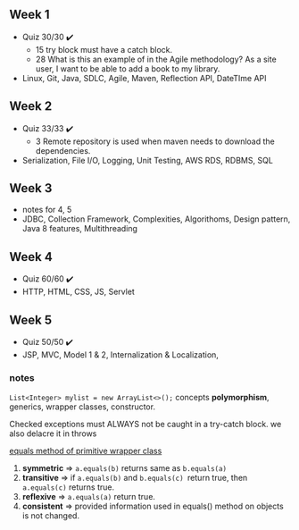 ## Week 1

- Quiz 30/30 ✔️
  - 15 try block must have a catch block.
  - 28 What is this an example of in the Agile methodology? As a site user, I want to be able to add a book to my library.
- Linux, Git, Java, SDLC, Agile, Maven, Reflection API, DateTIme API

## Week 2

- Quiz 33/33 ✔️
  - 3 Remote repository is used when maven needs to download the dependencies.
- Serialization, File I/O, Logging, Unit Testing, AWS RDS, RDBMS, SQL

## Week 3

- notes for 4, 5
- JDBC, Collection Framework, Complexities, Algorithoms, Design pattern, Java 8 features, Multithreading

## Week 4

- Quiz 60/60 ✔️
- HTTP, HTML, CSS, JS, Servlet

## Week 5

- Quiz 50/50 ✔️
- JSP, MVC, Model 1 & 2, Internalization & Localization,  

### notes

`List<Integer> mylist = new ArrayList<>();` concepts **polymorphism**, generics, wrapper classes, constructor.

Checked exceptions must ALWAYS not be caught in a try-catch block. we also delacre it in throws

[equals method of primitive wrapper class](https://javaconceptoftheday.com/equals-method-java-lang-object-class/)

1. **symmetric** => `a.equals(b)` returns same as `b.equals(a) `
2. **transitive** => if `a.equals(b)` and `b.equals(c) `return true, then `a.equals(c)` returns true.
3. **reflexive** => `a.equals(a)` return true.
4. **consistent** => provided information used in equals() method on objects is not changed.
